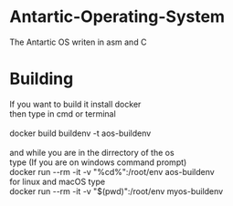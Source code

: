 # Antartic-Operating-System
The Antartic OS writen in asm and C
# Building
If you want to build it install docker<br/>
then type in cmd or terminal<br/>
<br/>
docker build buildenv -t aos-buildenv<br/>
<br/>
and while you are in the dirrectory of the os<br/>
type (If you are on windows command prompt)<br/>
docker run --rm -it -v "%cd%":/root/env aos-buildenv<br/>
for linux and macOS type<br/>
docker run --rm -it -v "$(pwd)":/root/env myos-buildenv
